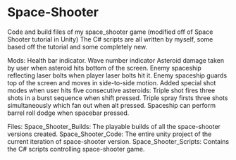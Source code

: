 # Space-Shooter
Code and build files of my space_shooter game (modified off of Space Shooter tutorial in Unity)
The C# scripts are all written by myself, some based off the tutorial and some completely new.

Mods:
Health bar indicator.
Wave number indicator
Asteroid damage taken by user when asteroid hits bottom of the screen.
Enemy spaceship reflecting laser bolts when player laser bolts hit it.
Enemy spaceship guards top of the screen and moves in side-to-side motion.
Added special shot modes when user hits five consecutive asteroids:
  Triple shot fires three shots in a burst sequence when shift pressed.
  Triple spray firsts three shots simultaneously which fan out when alt pressed.
Spaceship can perform barrel roll dodge when spacebar pressed.

Files:
Space_Shooter_Builds:
  The playable builds of all the space-shooter versions created.
Space_Shooter_Code:
  The entire unity project of the current iteration of space-shooter version.
Space_Shooter_Scripts:
  Contains the C# scripts controlling space-shooter game.
